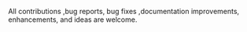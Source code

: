 All contributions ,bug reports, bug fixes ,documentation improvements, enhancements, and ideas are welcome.

